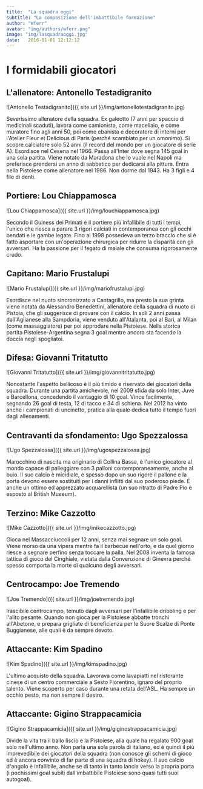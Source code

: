 ```yaml
---
title:  "La squadra oggi"
subtitle: "La composizione dell'imbattibile formazione"
author: "Wferr"
avatar: "img/authors/wferr.png"
image: "img/lasquadraoggi.jpg"
date:   2016-01-01 12:12:12
---
```


# I formidabili giocatori

## L'allenatore: Antonello Testadigranito
![Antonello Testadigranito]({{ site.url }}/img/antonellotestadigranito.jpg)

Severissimo allenatore della squadra. Ex galeotto (7 anni per spaccio di medicinali scaduti), lavora come camionista, come macellaio, e come muratore fino agli anni 50, poi come ebanista e decoratore di interni per l'Atelier Fleur et Delicious di Paris (perché scambiato per un omonimo). Si scopre calciatore solo 52 anni (il record del mondo per un giocatore di serie A). Esordisce nel Cesena nel 1966. Passa all'Inter dove segna 145 goal in una sola partita. Viene notato da Maradona che lo vuole nel Napoli ma preferisce prendersi un anno di sabbatico per dedicarsi alla pittura. Entra nella Pistoiese come allenatore nel 1986. Non dorme dal 1943. Ha 3 figli e 4 file di denti. 

## Portiere: Lou Chiappamosca
![Lou Chiappamosca]({{ site.url }}/img/louchiappamosca.jpg)

Secondo il Guiness dei Primati è il portiere più infallibile di tutti i tempi, l'unico che riesca a parare 3 rigori calciati in contemporanea con gli occhi bendati e le gambe legate. Fino al 1998 possedeva un terzo braccio che si è fatto asportare con un'operazione chirurgica per ridurre la disparità con gli avversari. Ha la passione per il fegato di maiale che consuma rigorosamente crudo.

## Capitano: Mario Frustalupi
![Mario Frustalupi]({{ site.url }}/img/mariofrustalupi.jpg)

Esordisce nel nuoto sincronizzato a Cantagrillo, ma presto la sua grinta viene notata da Alessandro Benedettini, allenatore della squadra di nuoto di Pistoia, che gli suggerisce di provare con il calcio. In soli 2 anni passa dall'Aglianese alla Sampdoria, viene venduto all'Atalanta, poi al Bari, al Milan (come massaggiatore) per poi approdare nella Pistoiese. Nella storica partita Pistoiese-Argentina segna 3 goal mentre ancora sta facendo la doccia negli spogliatoi.

## Difesa: Giovanni Tritatutto
![Giovanni Tritatutto]({{ site.url }}/img/giovannitritatutto.jpg)

Nonostante l'aspetto bellicoso è il più timido e riservato dei giocatori della squadra. Durante una partita amichevole, nel 2009 sfida da solo Inter, Juve e Barcellona, concedendo il vantaggio di 10 goal. Vince facilmente, segnando 26 goal di testa, 12 di tacco e 34 di schiena. Nel 2012 ha vinto anche i campionati di uncinetto, pratica alla quale dedica tutto il tempo fuori dagli allenamenti.

## Centravanti da sfondamento: Ugo Spezzalossa
![Ugo Spezzalossa]({{ site.url }}/img/ugospezzalossa.jpg)

Marocchino di nascita ma originario di Collina Bassa, è l'unico giocatore al mondo capace di palleggiare con 3 palloni contemporaneamente, anche al buio. Il suo calcio è micidiale, e spesso dopo un suo rigore il pallone e la porta devono essere sostituiti per i danni inflitti dal suo poderoso piede. È anche un ottimo ed apprezzato acquarellista (un suo ritratto di Padre Pio è esposto al British Museum). 

## Terzino: Mike Cazzotto
![Mike Cazzotto]({{ site.url }}/img/mikecazzotto.jpg)

Gioca nel Massacciuccoli per 12 anni, senza mai segnare un solo goal. Viene morso da una vipera mentre fa il barbecue nell'orto, e da quel giorno riesce a segnare perfino senza toccare la palla. Nel 2008 inventa la famosa tattica di gioco del Cinghiale, vietata dalla Convenzione di Ginevra perché spesso comporta la morte di qualcuno degli avversari.

## Centrocampo: Joe Tremendo
![Joe Tremendo]({{ site.url }}/img/joetremendo.jpg)

Irascibile centrocampo, temuto dagli avversari per l'infallibile dribbling e per l'alito pesante. Quando non gioca per la Pistoiese abbatte tronchi all'Abetone, e prepara grigliate di beneficienza per le Suore Scalze di Ponte Buggianese, alle quali è da sempre devoto. 

## Attaccante: Kim Spadino
![Kim Spadino]({{ site.url }}/img/kimspadino.jpg)

L'ultimo acquisto della squadra. Lavorava come lavapiatti nel ristorante cinese di un centro commerciale a Sesto Fiorentino, ignaro del proprio talento. Viene scoperto per caso durante una retata dell'ASL. Ha sempre un occhio pesto, ma non sempre il destro. 

## Attaccante: Gigino Strappacamicia
![Gigino Strappacamicia]({{ site.url }}/img/giginostrappacamicia.jpg)

Divide la vita tra il ballo liscio e la Pistoiese, alla quale ha regalato 900 goal solo nell'ultimo anno. Non parla una sola parola di italiano, ed è quindi il più imprevedibile dei giocatori della squadra (non conosce gli schemi di gioco ed è ancora convinto di far parte di una squadra di hokey). Il suo calcio d'angolo è infallibile, anche se di tanto in tanto lancia verso la propria porta (i pochissimi goal subiti dall'imbattibile Pistoiese sono quasi tutti suoi autogoal).
